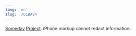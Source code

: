 ```yaml
---
lang: 'en'
slug: '/D1BA84'
---
```


[Someday](./../.././docs/pages/Someday.md) [Project](./../.././docs/pages/Project.md).
iPhone markup cannot redact information.

<head>
  <html lang="en-US"/>
</head>
